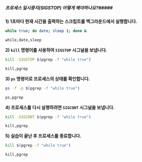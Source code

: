 ##### 프로세스 일시중지(SIGSTOP) 어떻게 해야하나요?#####

**1) 1초마다 현재 시간을 출력하는 스크립트를 백그라운드에서 실행합니다.**
```bash
while true; do date; sleep 1; done &
```
```tech
while,date,sleep
```

**2) `kill` 명령어를 사용하여 `SIGSTOP` 시그널을 보냅니다.**
```bash
kill -SIGSTOP $(pgrep -f "while true")
```
```tech
kill,pgrep
```

**3) `ps` 명령어로 프로세스의 상태를 확인합니다.**
```bash
ps -f -p $(pgrep -f "while true")
```
```tech
ps,pgrep
```

**4) 프로세스를 다시 실행하려면 `SIGCONT` 시그널을 보냅니다.**
```bash
kill -SIGCONT $(pgrep -f "while true")
```
```tech
kill,pgrep
```

**5) 실습이 끝난 후 프로세스를 종료합니다.**
```bash
kill $(pgrep -f "while true")
```
```tech
kill,pgrep
```